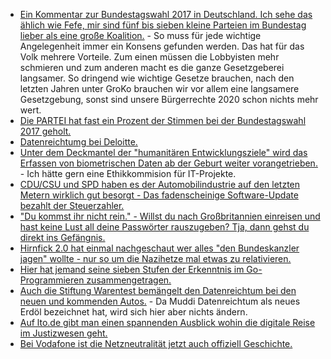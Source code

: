 * [Ein Kommentar zur Bundestagswahl 2017 in Deutschland. Ich sehe das ählich wie Fefe, mir sind fünf bis sieben kleine Parteien im Bundestag lieber als eine große Koalition.](https://blog.fefe.de/?ts=a736cd11) - So muss für jede wichtige Angelegenheit immer ein Konsens gefunden werden. Das hat für das Volk mehrere Vorteile. Zum einen müssen die Lobbyisten mehr schmieren und zum anderen macht es die ganze Gesetzgeberei langsamer. So dringend wie wichtige Gesetze brauchen, nach den letzten Jahren unter GroKo brauchen wir vor allem eine langsamere Gesetzgebung, sonst sind unsere Bürgerrechte 2020 schon nichts mehr wert.
* [Die PARTEI hat fast ein Prozent der Stimmen bei der Bundestagswahl 2017 geholt.](https://www.heise.de/tp/news/Die-PARTEI-verfehlt-nur-knapp-die-1-Marke-3839792.html)
* [Datenreichtumg bei Deloitte.](https://www.golem.de/news/big-four-kundendaten-von-deloitte-offenbar-gehackt-1709-130241.html)
* [Unter dem Deckmantel der "humanitären Entwicklungsziele" wird das Erfassen von biometrischen Daten ab der Geburt weiter vorangetrieben.](https://www.heise.de/newsticker/meldung/Biometrie-Fortschritte-bei-der-digitalen-Identifizierung-von-Kinderfingern-und-verschleierten-3840690.html) - Ich hätte gern eine Ethikkommision für IT-Projekte.
* [CDU/CSU und SPD haben es der Automobilindustrie auf den letzten Metern wirklich gut besorgt - Das fadenscheinige Software-Update bezahlt der Steuerzahler.](https://www.heise.de/newsticker/meldung/Diesel-Skandal-Autohersteller-koennen-Updatekosten-von-der-Steuer-absetzen-3841166.html)
* ["Du kommst ihr nicht rein." - Willst du nach Großbritannien einreisen und hast keine Lust all deine Passwörter rauszugeben? Tja, dann gehst du direkt ins Gefängnis.](https://www.heise.de/newsticker/meldung/Passwort-Herausgabe-verweigert-Britischer-Aktivist-verurteilt-3841330.html)
* [Hirnfick 2.0 hat einmal nachgeschaut wer alles "den Bundeskanzler jagen" wollte - nur so um die Nazihetze mal etwas zu relativieren.](https://tuxproject.de/blog/2017/09/halali/)
* [Hier hat jemand seine sieben Stufen der Erkenntnis im Go-Programmieren zusammengetragen.](https://opensource.com/article/17/9/seven-stages-becoming-go-programmer)
* [Auch die Stiftung Warentest bemängelt den Datenreichtum bei den neuen und kommenden Autos.](https://www.golem.de/news/vernetztes-fahren-stiftung-warentest-kritisiert-datenschnueffelei-bei-auto-apps-1709-130263.html) - Da Muddi Datenreichtum als neues Erdöl bezeichnet hat, wird sich hier aber nichts ändern.
* [Auf lto.de gibt man einen spannenden Ausblick wohin die digitale Reise im Justizwesen geht.](https://www.lto.de/recht/job-karriere/j/edv-gerichtstag-justiz-e-akte-bea-smart-contracts-kuenstliche-intelligenz/)
* [Bei Vodafone ist die Netzneutralität jetzt auch offiziell Geschichte.](https://www.heise.de/newsticker/meldung/Vodafone-fuehrt-unbegrenzte-Datennutzung-fuer-bestimmte-Apps-ein-3842505.html)
